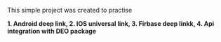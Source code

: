 
This simple project was created to practise

  
**1.  Android deep link,
2.  IOS universal link,
3.  Firbase deep linkk,
4.  Api integration with DEO package**
